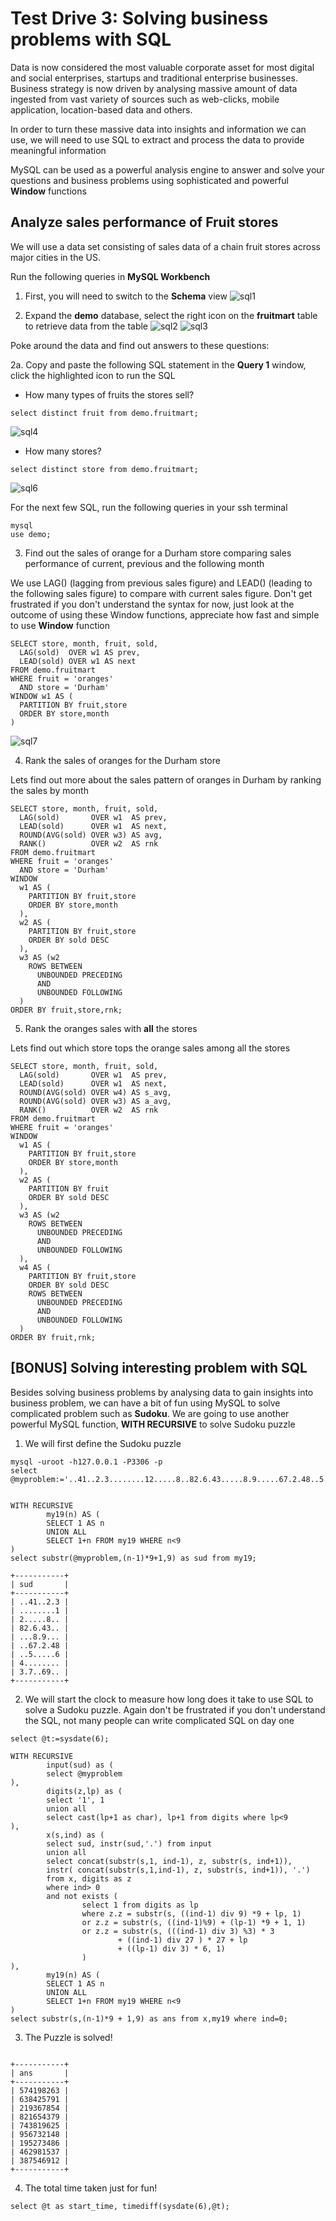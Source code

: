 # Test Drive 3: Solving business problems with SQL

Data is now considered the most valuable corporate asset for most digital and social enterprises, startups and traditional enterprise businesses. Business strategy is now driven by analysing massive amount of data ingested from vast variety of sources such as web-clicks, mobile application, location-based data and others. 

In order to turn these massive data into insights and information we can use, we will need to use SQL to extract and process the data to provide meaningful information

MySQL can be used as a powerful analysis engine to answer and solve your questions and business problems using sophisticated and powerful **Window** functions

## Analyze sales performance of Fruit stores
We will use a data set consisting of sales data of a chain fruit stores across major cities in the US. 

Run the following queries in **MySQL Workbench**
1. First, you will need to switch to the **Schema** view
![sql1](img/sql-1.png)

2. Expand the **demo** database, select the right icon on the **fruitmart** table to retrieve data from the table
![sql2](img/sql-2.png)
![sql3](img/sql-3.png)

Poke around the data and find out answers to these questions:

2a. Copy and paste the following SQL statement in the **Query 1** window, click the highlighted icon to run the SQL

* How many types of fruits the stores sell?
```
select distinct fruit from demo.fruitmart;
```
![sql4](img/sql-4.png)

* How many stores?
```
select distinct store from demo.fruitmart;
```
![sql6](img/sql-6.png)


For the next few SQL, run the following queries in your ssh terminal

```
mysql
use demo;
```

3. Find out the sales of orange for a Durham store comparing sales performance of current, previous and the following month

We use LAG() (lagging from previous sales figure) and LEAD() (leading to the following sales figure) to compare with current sales figure. Don't get frustrated if you don't understand the syntax for now, just look at the outcome of using these Window functions, appreciate how fast and simple to use **Window** function

```
SELECT store, month, fruit, sold,
  LAG(sold)  OVER w1 AS prev,
  LEAD(sold) OVER w1 AS next
FROM demo.fruitmart
WHERE fruit = 'oranges'
  AND store = 'Durham'
WINDOW w1 AS (
  PARTITION BY fruit,store
  ORDER BY store,month
)

```
![sql7](img/sql-7.png)


4. Rank the sales of oranges for the Durham store

Lets find out more about the sales pattern of oranges in Durham by ranking the sales by month
```
SELECT store, month, fruit, sold,
  LAG(sold)       OVER w1  AS prev,
  LEAD(sold)      OVER w1  AS next,
  ROUND(AVG(sold) OVER w3) AS avg,
  RANK()          OVER w2  AS rnk
FROM demo.fruitmart
WHERE fruit = 'oranges'
  AND store = 'Durham'
WINDOW
  w1 AS (
    PARTITION BY fruit,store
    ORDER BY store,month
  ),
  w2 AS (
    PARTITION BY fruit,store
    ORDER BY sold DESC
  ),
  w3 AS (w2
    ROWS BETWEEN
      UNBOUNDED PRECEDING
      AND
      UNBOUNDED FOLLOWING
  )
ORDER BY fruit,store,rnk;
```

5. Rank the oranges sales with **all** the stores

Lets find out which store tops the orange sales among all the stores

```
SELECT store, month, fruit, sold,
  LAG(sold)       OVER w1  AS prev,
  LEAD(sold)      OVER w1  AS next,
  ROUND(AVG(sold) OVER w4) AS s_avg,
  ROUND(AVG(sold) OVER w3) AS a_avg,
  RANK()          OVER w2  AS rnk
FROM demo.fruitmart
WHERE fruit = 'oranges'
WINDOW
  w1 AS (
    PARTITION BY fruit,store
    ORDER BY store,month
  ),
  w2 AS (
    PARTITION BY fruit
    ORDER BY sold DESC
  ),
  w3 AS (w2
    ROWS BETWEEN
      UNBOUNDED PRECEDING
      AND
      UNBOUNDED FOLLOWING
  ),
  w4 AS (
    PARTITION BY fruit,store
    ORDER BY sold DESC
    ROWS BETWEEN
      UNBOUNDED PRECEDING
      AND
      UNBOUNDED FOLLOWING
  )
ORDER BY fruit,rnk;
```

## [BONUS] Solving interesting problem with SQL

Besides solving business problems by analysing data to gain insights into business problem, we can have a bit of fun using MySQL to solve complicated problem such as **Sudoku**. We are going to use another powerful MySQL function, **WITH RECURSIVE** to solve Sudoku puzzle

1. We will first define the Sudoku puzzle

```
mysql -uroot -h127.0.0.1 -P3306 -p
select @myproblem:='..41..2.3........12.....8..82.6.43.....8.9.....67.2.48..5.....64........3.7..69..';


WITH RECURSIVE
        my19(n) AS (
        SELECT 1 AS n
        UNION ALL
        SELECT 1+n FROM my19 WHERE n<9
)
select substr(@myproblem,(n-1)*9+1,9) as sud from my19;

+-----------+
| sud       |
+-----------+
| ..41..2.3 |
| ........1 |
| 2.....8.. |
| 82.6.43.. |
| ...8.9... |
| ..67.2.48 |
| ..5.....6 |
| 4........ |
| 3.7..69.. |
+-----------+
```

2. We will start the clock to measure how long does it take to use SQL to solve a Sudoku puzzle. Again don't be frustrated if you don't understand the SQL, not many people can write complicated SQL on day one

```
select @t:=sysdate(6);

WITH RECURSIVE
        input(sud) as (
        select @myproblem
),
        digits(z,lp) as (
        select '1', 1
        union all
        select cast(lp+1 as char), lp+1 from digits where lp<9
),
        x(s,ind) as (
        select sud, instr(sud,'.') from input
        union all
        select concat(substr(s,1, ind-1), z, substr(s, ind+1)),
        instr( concat(substr(s,1,ind-1), z, substr(s, ind+1)), '.')
        from x, digits as z
        where ind> 0
        and not exists (
                select 1 from digits as lp
                where z.z = substr(s, ((ind-1) div 9) *9 + lp, 1)
                or z.z = substr(s, ((ind-1)%9) + (lp-1) *9 + 1, 1)
                or z.z = substr(s, (((ind-1) div 3) %3) * 3
                        + ((ind-1) div 27 ) * 27 + lp
                        + ((lp-1) div 3) * 6, 1)
                )
),
        my19(n) AS (
        SELECT 1 AS n
        UNION ALL
        SELECT 1+n FROM my19 WHERE n<9
)
select substr(s,(n-1)*9 + 1,9) as ans from x,my19 where ind=0;
```

3. The Puzzle is solved!

```

+-----------+
| ans       |
+-----------+
| 574198263 |
| 638425791 |
| 219367854 |
| 821654379 |
| 743819625 |
| 956732148 |
| 195273486 |
| 462981537 |
| 387546912 |
+-----------+
```

4. The total time taken just for fun!
```
select @t as start_time, timediff(sysdate(6),@t);
```
